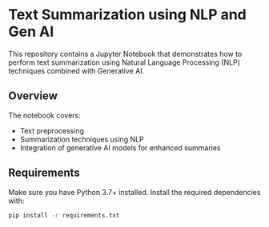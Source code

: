 # Text Summarization using NLP and Gen AI

This repository contains a Jupyter Notebook that demonstrates how to perform text summarization using Natural Language Processing (NLP) techniques combined with Generative AI.

## Overview

The notebook covers:
- Text preprocessing
- Summarization techniques using NLP
- Integration of generative AI models for enhanced summaries

## Requirements

Make sure you have Python 3.7+ installed. Install the required dependencies with:

```bash
pip install -r requirements.txt
